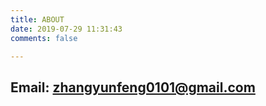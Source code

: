 ```yaml
---
title: ABOUT
date: 2019-07-29 11:31:43
comments: false

---
```


## Email: zhangyunfeng0101@gmail.com 
